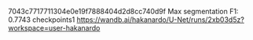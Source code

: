 7043c7717711304e0e19f7888404d2d8cc740d9f
    Max segmentation F1: 0.7743
    checkpoints1
    https://wandb.ai/hakanardo/U-Net/runs/2xb03d5z?workspace=user-hakanardo